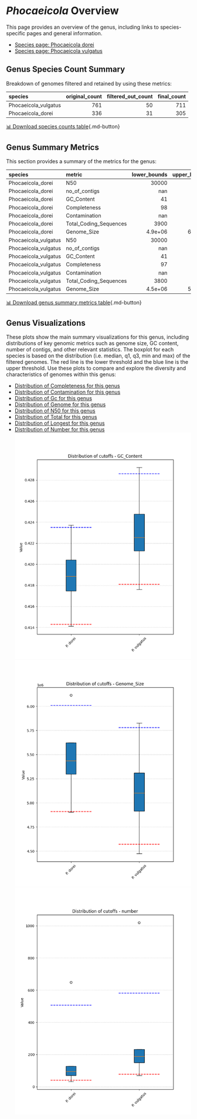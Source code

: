 # *Phocaeicola* Overview
This page provides an overview of the genus, including links to species-specific pages and general information.

- [Species page: Phocaeicola dorei](Phocaeicola_dorei/index.md)
- [Species page: Phocaeicola vulgatus](Phocaeicola_vulgatus/index.md)
## Genus Species Count Summary
Breakdown of genomes filtered and retained by using these metrics:

| species              |   original_count |   filtered_out_count |   final_count |
|:---------------------|-----------------:|---------------------:|--------------:|
| Phocaeicola_vulgatus |              761 |                   50 |           711 |
| Phocaeicola_dorei    |              336 |                   31 |           305 |


[📊 Download species counts table](species_counts.csv){.md-button}
## Genus Summary Metrics
This section provides a summary of the metrics for the genus:

| species              | metric                 |   lower_bounds |   upper_bounds |
|:---------------------|:-----------------------|---------------:|---------------:|
| Phocaeicola_dorei    | N50                    |    30000       |      nan       |
| Phocaeicola_dorei    | no_of_contigs          |      nan       |      510       |
| Phocaeicola_dorei    | GC_Content             |       41       |       43       |
| Phocaeicola_dorei    | Completeness           |       98       |      nan       |
| Phocaeicola_dorei    | Contamination          |      nan       |        5       |
| Phocaeicola_dorei    | Total_Coding_Sequences |     3900       |     5400       |
| Phocaeicola_dorei    | Genome_Size            |        4.9e+06 |        6.1e+06 |
| Phocaeicola_vulgatus | N50                    |    30000       |      nan       |
| Phocaeicola_vulgatus | no_of_contigs          |      nan       |      590       |
| Phocaeicola_vulgatus | GC_Content             |       41       |       43       |
| Phocaeicola_vulgatus | Completeness           |       97       |      nan       |
| Phocaeicola_vulgatus | Contamination          |      nan       |        3       |
| Phocaeicola_vulgatus | Total_Coding_Sequences |     3800       |     5400       |
| Phocaeicola_vulgatus | Genome_Size            |        4.5e+06 |        5.8e+06 |


[📊 Download genus summary metrics table](genus_summary_metrics.csv){.md-button}
## Genus Visualizations
These plots show the main summary visualizations for this genus, including distributions of key genomic metrics such as genome size, GC content, number of contigs, and other relevant statistics. The boxplot for each species is based on the distribution (i.e. median, q1, q3, min and max) of the filtered genomes. The red line is the lower threshold and the blue line is the upper threshold. Use these plots to compare and explore the diversity and characteristics of genomes within this genus:

- [Distribution of Completeness for this genus](Completeness_Specific_boxplot_0.png)
- [Distribution of Contamination for this genus](Contamination_boxplot_0.png)
- [Distribution of Gc for this genus](GC_Content_boxplot_0.png)
- [Distribution of Genome for this genus](Genome_Size_boxplot_0.png)
- [Distribution of N50 for this genus](N50_boxplot_0.png)
- [Distribution of Total for this genus](Total_Coding_Sequences_boxplot_0.png)
- [Distribution of Longest for this genus](longest_boxplot_0.png)
- [Distribution of Number for this genus](number_boxplot_0.png)
![Distribution of Gc](GC_Content_boxplot_0.png)
![Distribution of Genome](Genome_Size_boxplot_0.png)
![Distribution of Number](number_boxplot_0.png)
